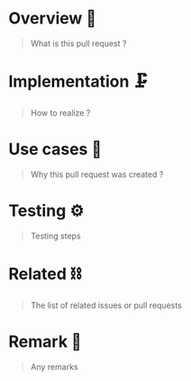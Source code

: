 # Overview :rocket:
> What is this pull request ?

# Implementation :clamp:
> How to realize ?

# Use cases :chopsticks:
> Why this pull request was created ?

# Testing :gear:
> Testing steps

# Related :chains:
> The list of related issues or pull requests

# Remark :eyes:
> Any remarks

